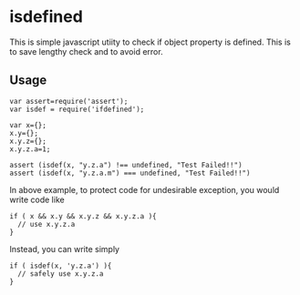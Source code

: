 # isdefined

This is simple javascript utiity to check if object property is defined. This is to save lengthy check and to avoid error.

## Usage

```
var assert=require('assert');
var isdef = require('ifdefined');

var x={};
x.y={};
x.y.z={};
x.y.z.a=1;

assert (isdef(x, "y.z.a") !== undefined, "Test Failed!!")
assert (isdef(x, "y.z.a.m") === undefined, "Test Failed!!")

```

In above example, to protect code for undesirable exception, you would write code like

```
if ( x && x.y && x.y.z && x.y.z.a ){
  // use x.y.z.a 
}
```

Instead, you can write simply

```
if ( isdef(x, 'y.z.a') ){
  // safely use x.y.z.a
}
```

